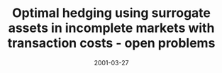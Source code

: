 ---
abstract: ''
authors:
- Marek Straka
date: '2001-03-27'
featured: false
links:
- name: Publik
  url: https://publik.tuwien.ac.at/showentry.php?ID=115382&lang=2
publication_types:
- '3'
publishDate: '2001-03-27'
specifics: null
title: Optimal hedging using surrogate assets in incomplete markets with transaction
  costs - open problems
url_pdf: ''
---